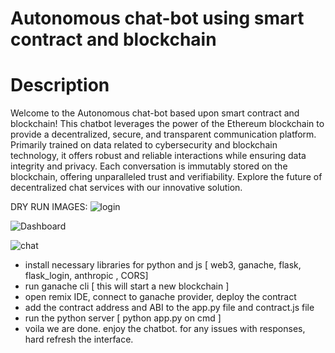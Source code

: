 # Autonomous chat-bot using smart contract and blockchain
# Description

Welcome to the Autonomous chat-bot based upon smart contract and blockchain! This chatbot leverages the power of the Ethereum blockchain to provide a decentralized, secure, and transparent communication platform. Primarily trained on data related to cybersecurity and blockchain technology, it offers robust and reliable interactions while ensuring data integrity and privacy. Each conversation is immutably stored on the blockchain, offering unparalleled trust and verifiability. Explore the future of decentralized chat services with our innovative solution.

DRY RUN IMAGES:
![login](https://github.com/Detektive-one/blockchain-chatbot/assets/86166599/148b8675-ebd6-424b-9ed0-3aab9a803b6a)

![Dashboard](https://github.com/Detektive-one/blockchain-chatbot/assets/86166599/26a341ce-22bd-47ef-b9fc-473f6a0f08e2)

![chat](https://github.com/Detektive-one/blockchain-chatbot/assets/86166599/850409d9-dd78-4266-a6c1-4c388dcc8c4a)







- install necessary libraries for python and js [ web3, ganache, flask, flask_login, anthropic , CORS]
- run ganache cli [ this will start a new blockchain ]
- open remix IDE, connect to ganache provider, deploy the contract
- add the contract address and ABI to the app.py file and contract.js file
- run the python server [ python app.py on cmd ]
- voila we are done. enjoy the chatbot. for any issues with responses, hard refresh the interface.
  
